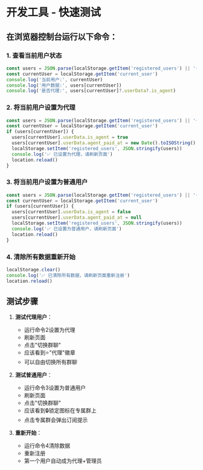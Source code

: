 # 开发工具 - 快速测试

## 在浏览器控制台运行以下命令：

### 1. 查看当前用户状态
```javascript
const users = JSON.parse(localStorage.getItem('registered_users') || '{}')
const currentUser = localStorage.getItem('current_user')
console.log('当前用户:', currentUser)
console.log('用户数据:', users[currentUser])
console.log('是否代理:', users[currentUser]?.userData?.is_agent)
```

### 2. 将当前用户设置为代理
```javascript
const users = JSON.parse(localStorage.getItem('registered_users') || '{}')
const currentUser = localStorage.getItem('current_user')
if (users[currentUser]) {
  users[currentUser].userData.is_agent = true
  users[currentUser].userData.agent_paid_at = new Date().toISOString()
  localStorage.setItem('registered_users', JSON.stringify(users))
  console.log('✅ 已设置为代理，请刷新页面')
  location.reload()
}
```

### 3. 将当前用户设置为普通用户
```javascript
const users = JSON.parse(localStorage.getItem('registered_users') || '{}')
const currentUser = localStorage.getItem('current_user')
if (users[currentUser]) {
  users[currentUser].userData.is_agent = false
  users[currentUser].userData.agent_paid_at = null
  localStorage.setItem('registered_users', JSON.stringify(users))
  console.log('✅ 已设置为普通用户，请刷新页面')
  location.reload()
}
```

### 4. 清除所有数据重新开始
```javascript
localStorage.clear()
console.log('✅ 已清除所有数据，请刷新页面重新注册')
location.reload()
```

## 测试步骤

1. **测试代理用户**：
   - 运行命令2设置为代理
   - 刷新页面
   - 点击"切换群聊"
   - 应该看到⭐"代理"徽章
   - 可以自由切换所有群聊

2. **测试普通用户**：
   - 运行命令3设置为普通用户
   - 刷新页面
   - 点击"切换群聊"
   - 应该看到🔒锁定图标在专属群上
   - 点击专属群会弹出订阅提示

3. **重新开始**：
   - 运行命令4清除数据
   - 重新注册
   - 第一个用户自动成为代理+管理员







